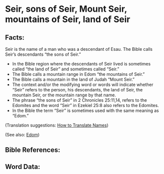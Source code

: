 # Seir, sons of Seir, Mount Seir, mountains of Seir, land of Seir

## Facts:

Seir is the name of a man who was a descendant of Esau. The Bible calls Seir’s descendants “the sons of Seir.” 

* In the Bible region where the descendants of Seir lived is sometimes called “the land of Seir” and sometimes called “Seir.” 
* The Bible calls a mountain range in Edom “the mountains of Seir.” 
* The Bible calls a mountain in the land of Judah “Mount Seir.”
* The context and/or the modifying word or words will indicate whether “Seir” refers to the person, his descendants, the land of Seir, the mountain Seir, or the mountain range by that name.
* The phrase “the sons of Seir” in 2 Chronicles 25:11,14, refers to the Edomites and the word “Seir” in Ezekiel 25:8 also refers to the Edomites.
* In the Bible the term “Seir” is sometimes used with the same meaning as “Edom.”

(Translation suggestions: [How to Translate Names](rc://en/ta/man/translate/translate-names))

(See also: [Edom](../names/edom.md))

## Bible References:


## Word Data:


